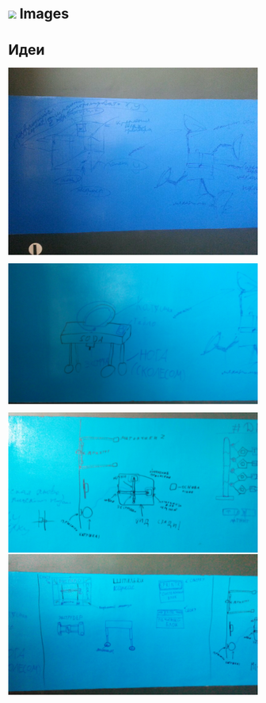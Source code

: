 ![](https://avatars0.githubusercontent.com/u/6559911?s=29) Images
====

Идеи
====

![](1398059233962.jpg)

![](IMG_20140423_125953.jpg)

![](IMG_20140423_130009.jpg)
![](IMG_20140423_155829.jpg)
